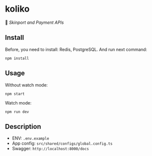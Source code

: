 # koliko

👋 _Skinport and Payment APIs_

## Install

Before, you need to install: Redis, PostgreSQL. And run next command:

```shell
npm install
```

## Usage

Without watch mode:
```shell
npm start
```

Watch mode:
```shell
npm run dev
```

## Description

- ENV: `.env.example`
- App config: `src/shared/configs/global.config.ts`
- Swagger: `http://localhost:8000/docs`
